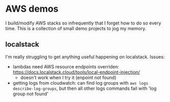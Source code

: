 # AWS demos

I build/modify AWS stacks so infrequently that I forget how to do so every time.
This is a collection of small demo projects to jog my memory.


## localstack
I'm really struggling to get anything useful happening on localstack. Issues:

- lambdas need AWS resource endpoints overriden: https://docs.localstack.cloud/tools/local-endpoint-injection/
    - doesn't work when I try it (enpoint not found)
- getting logs from cloudwatch: can find log groups with `aws logs describe-log-groups`,
  but then all other logs commands fail with 'log group not found'
